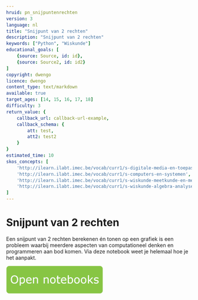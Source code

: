 ```yaml
---
hruid: pn_snijpuntenrechten
version: 3
language: nl
title: "Snijpunt van 2 rechten"
description: "Snijpunt van 2 rechten"
keywords: ["Python", "Wiskunde"]
educational_goals: [
    {source: Source, id: id}, 
    {source: Source2, id: id2}
]
copyright: dwengo
licence: dwengo
content_type: text/markdown
available: true
target_ages: [14, 15, 16, 17, 18]
difficulty: 3
return_value: {
    callback_url: callback-url-example,
    callback_schema: {
        att: test,
        att2: test2
    }
}
estimated_time: 10
skos_concepts: [
    'http://ilearn.ilabt.imec.be/vocab/curr1/s-digitale-media-en-toepassingen', 
    'http://ilearn.ilabt.imec.be/vocab/curr1/s-computers-en-systemen', 
    'http://ilearn.ilabt.imec.be/vocab/curr1/s-wiskunde-meetkunde-en-metend-rekenen', 
    'http://ilearn.ilabt.imec.be/vocab/curr1/s-wiskunde-algebra-analyse'
]
---
```


# Snijpunt van 2 rechten
Een snijpunt van 2 rechten berekenen én tonen op een grafiek is een probleem waarbij meerdere aspecten van computationeel denken en programmeren aan bod komen. Via deze notebook weet je helemaal hoe je het aanpakt.

[![](embed/Knop.png "Knop")](https://kiks.ilabt.imec.be/jupyterhub/?id=0405 "Notebooks Snijpunten")

